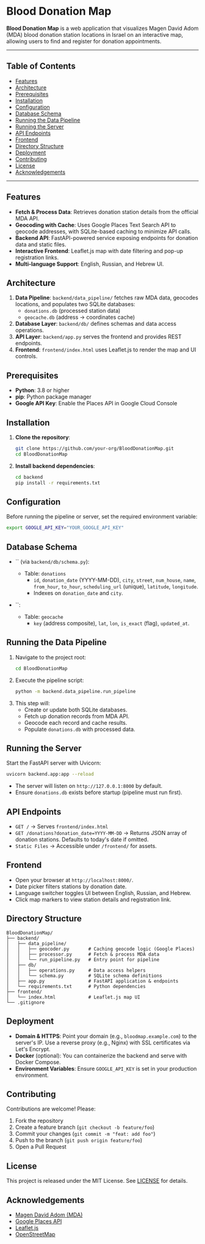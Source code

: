 # Blood Donation Map

**Blood Donation Map** is a web application that visualizes Magen David Adom (MDA) blood donation station locations in Israel on an interactive map, allowing users to find and register for donation appointments.

---

## Table of Contents

- [Features](#features)
- [Architecture](#architecture)
- [Prerequisites](#prerequisites)
- [Installation](#installation)
- [Configuration](#configuration)
- [Database Schema](#database-schema)
- [Running the Data Pipeline](#running-the-data-pipeline)
- [Running the Server](#running-the-server)
- [API Endpoints](#api-endpoints)
- [Frontend](#frontend)
- [Directory Structure](#directory-structure)
- [Deployment](#deployment)
- [Contributing](#contributing)
- [License](#license)
- [Acknowledgements](#acknowledgements)

---

## Features

- **Fetch & Process Data**: Retrieves donation station details from the official MDA API.
- **Geocoding with Cache**: Uses Google Places Text Search API to geocode addresses, with SQLite-based caching to minimize API calls.
- **Backend API**: FastAPI-powered service exposing endpoints for donation data and static files.
- **Interactive Frontend**: Leaflet.js map with date filtering and pop-up registration links.
- **Multi-language Support**: English, Russian, and Hebrew UI.

## Architecture

1. **Data Pipeline**: `backend/data_pipeline/` fetches raw MDA data, geocodes locations, and populates two SQLite databases:
   - `donations.db` (processed station data)
   - `geocache.db` (address → coordinates cache)
2. **Database Layer**: `backend/db/` defines schemas and data access operations.
3. **API Layer**: `backend/app.py` serves the frontend and provides REST endpoints.
4. **Frontend**: `frontend/index.html` uses Leaflet.js to render the map and UI controls.

## Prerequisites

- **Python**: 3.8 or higher
- **pip**: Python package manager
- **Google API Key**: Enable the Places API in Google Cloud Console

## Installation

1. **Clone the repository**:

   ```bash
   git clone https://github.com/your-org/BloodDonationMap.git
   cd BloodDonationMap
   ```

2. **Install backend dependencies**:

   ```bash
   cd backend
   pip install -r requirements.txt
   ```

## Configuration

Before running the pipeline or server, set the required environment variable:

```bash
export GOOGLE_API_KEY="YOUR_GOOGLE_API_KEY"
```


## Database Schema

- `` (via `backend/db/schema.py`):

  - Table: `donations`
    - `id`, `donation_date` (YYYY-MM-DD), `city`, `street`, `num_house`, `name`, `from_hour`, `to_hour`, `scheduling_url` (unique), `latitude`, `longitude`.
    - Indexes on `donation_date` and `city`.

- ``:

  - Table: `geocache`
    - `key` (address composite), `lat`, `lon`, `is_exact` (flag), `updated_at`.

## Running the Data Pipeline

1. Navigate to the project root:
   ```bash
   cd BloodDonationMap
   ```
2. Execute the pipeline script:
   ```bash
   python -m backend.data_pipeline.run_pipeline
   ```
3. This step will:
   - Create or update both SQLite databases.
   - Fetch up donation records from MDA API.
   - Geocode each record and cache results.
   - Populate `donations.db` with processed data.

## Running the Server

Start the FastAPI server with Uvicorn:

```bash
uvicorn backend.app:app --reload
```

- The server will listen on `http://127.0.0.1:8000` by default.
- Ensure `donations.db` exists before startup (pipeline must run first).

## API Endpoints

- `GET /` → Serves `frontend/index.html`
- `GET /donations?donation_date=YYYY-MM-DD` → Returns JSON array of donation stations. Defaults to today's date if omitted.
- `Static Files` → Accessible under `/frontend/` for assets.

## Frontend

- Open your browser at `http://localhost:8000/`.
- Date picker filters stations by donation date.
- Language switcher toggles UI between English, Russian, and Hebrew.
- Click map markers to view station details and registration link.

## Directory Structure

```
BloodDonationMap/
├── backend/
│   ├── data_pipeline/
│   │   ├── geocoder.py       # Caching geocode logic (Google Places)
│   │   ├── processor.py      # Fetch & process MDA data
│   │   └── run_pipeline.py   # Entry point for pipeline
│   ├── db/
│   │   ├── operations.py     # Data access helpers
│   │   └── schema.py         # SQLite schema definitions
│   ├── app.py                # FastAPI application & endpoints
│   └── requirements.txt      # Python dependencies
├── frontend/
│   └── index.html            # Leaflet.js map UI
└── .gitignore
```

## Deployment

- **Domain & HTTPS**: Point your domain (e.g., `bloodmap.example.com`) to the server's IP. Use a reverse proxy (e.g., Nginx) with SSL certificates via Let's Encrypt.
- **Docker** (optional): You can containerize the backend and serve with Docker Compose.
- **Environment Variables**: Ensure `GOOGLE_API_KEY` is set in your production environment.

## Contributing

Contributions are welcome! Please:

1. Fork the repository
2. Create a feature branch (`git checkout -b feature/foo`)
3. Commit your changes (`git commit -m "feat: add foo"`)
4. Push to the branch (`git push origin feature/foo`)
5. Open a Pull Request

## License

This project is released under the MIT License. See [LICENSE](LICENSE) for details.

## Acknowledgements

- [Magen David Adom (MDA)](https://www.mdais.org)
- [Google Places API](https://developers.google.com/maps/documentation/places)
- [Leaflet.js](https://leafletjs.com)
- [OpenStreetMap](https://www.openstreetmap.org)